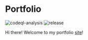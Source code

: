 # Portfolio

![codeql-analysis](https://github.com/drewxs/portfolio/actions/workflows/codeql-analysis.yml/badge.svg)
![release](https://github.com/drewxs/portfolio/actions/workflows/release.yml/badge.svg)

Hi there! Welcome to my portfolio [site](https://andrewshah.dev)!

